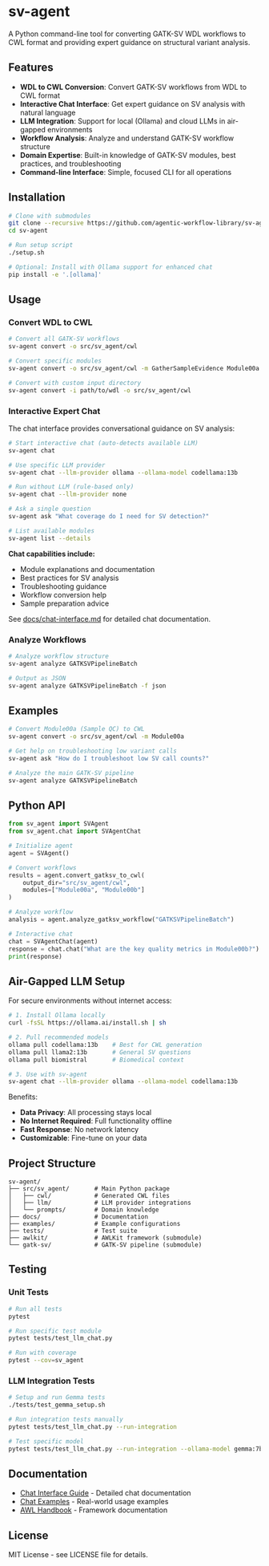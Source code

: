 # sv-agent

A Python command-line tool for converting GATK-SV WDL workflows to CWL format and providing expert guidance on structural variant analysis.

## Features

- **WDL to CWL Conversion**: Convert GATK-SV workflows from WDL to CWL format
- **Interactive Chat Interface**: Get expert guidance on SV analysis with natural language
- **LLM Integration**: Support for local (Ollama) and cloud LLMs in air-gapped environments  
- **Workflow Analysis**: Analyze and understand GATK-SV workflow structure
- **Domain Expertise**: Built-in knowledge of GATK-SV modules, best practices, and troubleshooting
- **Command-line Interface**: Simple, focused CLI for all operations

## Installation

```bash
# Clone with submodules
git clone --recursive https://github.com/agentic-workflow-library/sv-agent.git
cd sv-agent

# Run setup script
./setup.sh

# Optional: Install with Ollama support for enhanced chat
pip install -e '.[ollama]'
```

## Usage

### Convert WDL to CWL

```bash
# Convert all GATK-SV workflows
sv-agent convert -o src/sv_agent/cwl

# Convert specific modules
sv-agent convert -o src/sv_agent/cwl -m GatherSampleEvidence Module00a

# Convert with custom input directory
sv-agent convert -i path/to/wdl -o src/sv_agent/cwl
```

### Interactive Expert Chat

The chat interface provides conversational guidance on SV analysis:

```bash
# Start interactive chat (auto-detects available LLM)
sv-agent chat

# Use specific LLM provider
sv-agent chat --llm-provider ollama --ollama-model codellama:13b

# Run without LLM (rule-based only)
sv-agent chat --llm-provider none

# Ask a single question
sv-agent ask "What coverage do I need for SV detection?"

# List available modules
sv-agent list --details
```

**Chat capabilities include:**
- Module explanations and documentation
- Best practices for SV analysis
- Troubleshooting guidance
- Workflow conversion help
- Sample preparation advice

See [docs/chat-interface.md](docs/chat-interface.md) for detailed chat documentation.

### Analyze Workflows

```bash
# Analyze workflow structure
sv-agent analyze GATKSVPipelineBatch

# Output as JSON
sv-agent analyze GATKSVPipelineBatch -f json
```

## Examples

```bash
# Convert Module00a (Sample QC) to CWL
sv-agent convert -o src/sv_agent/cwl -m Module00a

# Get help on troubleshooting low variant calls
sv-agent ask "How do I troubleshoot low SV call counts?"

# Analyze the main GATK-SV pipeline
sv-agent analyze GATKSVPipelineBatch
```

## Python API

```python
from sv_agent import SVAgent
from sv_agent.chat import SVAgentChat

# Initialize agent
agent = SVAgent()

# Convert workflows
results = agent.convert_gatksv_to_cwl(
    output_dir="src/sv_agent/cwl",
    modules=["Module00a", "Module00b"]
)

# Analyze workflow
analysis = agent.analyze_gatksv_workflow("GATKSVPipelineBatch")

# Interactive chat
chat = SVAgentChat(agent)
response = chat.chat("What are the key quality metrics in Module00b?")
print(response)
```

## Air-Gapped LLM Setup

For secure environments without internet access:

```bash
# 1. Install Ollama locally
curl -fsSL https://ollama.ai/install.sh | sh

# 2. Pull recommended models
ollama pull codellama:13b    # Best for CWL generation
ollama pull llama2:13b       # General SV questions
ollama pull biomistral       # Biomedical context

# 3. Use with sv-agent
sv-agent chat --llm-provider ollama --ollama-model codellama:13b
```

Benefits:
- **Data Privacy**: All processing stays local
- **No Internet Required**: Full functionality offline
- **Fast Response**: No network latency
- **Customizable**: Fine-tune on your data

## Project Structure

```
sv-agent/
├── src/sv_agent/       # Main Python package
│   ├── cwl/            # Generated CWL files
│   ├── llm/            # LLM provider integrations
│   └── prompts/        # Domain knowledge
├── docs/               # Documentation
├── examples/           # Example configurations
├── tests/              # Test suite
├── awlkit/             # AWLKit framework (submodule)
└── gatk-sv/            # GATK-SV pipeline (submodule)
```

## Testing

### Unit Tests
```bash
# Run all tests
pytest

# Run specific test module
pytest tests/test_llm_chat.py

# Run with coverage
pytest --cov=sv_agent
```

### LLM Integration Tests
```bash
# Setup and run Gemma tests
./tests/test_gemma_setup.sh

# Run integration tests manually
pytest tests/test_llm_chat.py --run-integration

# Test specific model
pytest tests/test_llm_chat.py --run-integration --ollama-model gemma:7b
```

## Documentation

- [Chat Interface Guide](docs/chat-interface.md) - Detailed chat documentation
- [Chat Examples](docs/chat-examples.md) - Real-world usage examples
- [AWL Handbook](https://github.com/agentic-workflow-library/awl-handbook) - Framework documentation

## License

MIT License - see LICENSE file for details.